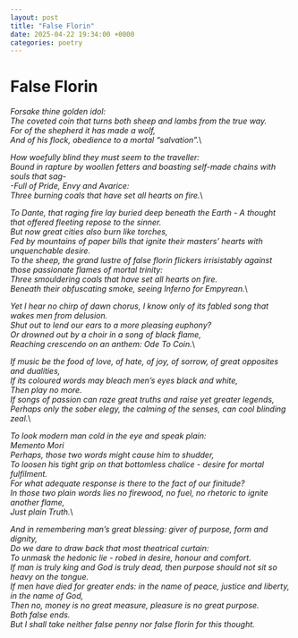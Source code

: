```yaml
---
layout: post
title: "False Florin"
date: 2025-04-22 19:34:00 +0000
categories: poetry
---
```


# False Florin
*Forsake thine golden idol:*\
*The coveted coin that turns both sheep and lambs from the true way.*\
*For of the shepherd it has made a wolf,*\
*And of his flock, obedience to a mortal “salvation”.*\


*How woefully blind they must seem to the traveller:*\
*Bound in rapture by woollen fetters and boasting self-made chains with souls that sag-*\
*-Full of Pride, Envy and Avarice:*\
*Three burning coals that have set all hearts on fire.*\


*To Dante, that raging fire lay buried deep beneath the Earth - A thought that offered fleeting repose to the sinner.*\
*But now great cities also burn like torches,*\
*Fed by mountains of paper bills that ignite their masters’ hearts with unquenchable desire.*\
*To the sheep, the grand lustre of false florin flickers irrisistably against those passionate flames of mortal trinity:*\
*Three smouldering coals that have set all hearts on fire.*\
*Beneath their obfuscating smoke, seeing Inferno for Empyrean.*\


*Yet I hear no chirp of dawn chorus, I know only of its fabled song that wakes men from delusion.*\
*Shut out to lend our ears to a more pleasing euphony?*\
*Or drowned out by a choir in a song of black flame,*\
*Reaching crescendo on an anthem: Ode To Coin.*\


*If music be the food of love, of hate, of joy, of sorrow, of great opposites and dualities,*\
*If its coloured words may bleach men’s eyes black and white,*\
*Then play no more.*\
*If songs of passion can raze great truths and raise yet greater legends,*\
*Perhaps only the sober elegy, the calming of the senses, can cool blinding zeal.*\


*To look modern man cold in the eye and speak plain:*\
*Memento Mori*\
*Perhaps, those two words might cause him to shudder,*\
*To loosen his tight grip on that bottomless chalice - desire for mortal fulfilment.*\
*For what adequate response is there to the fact of our finitude?*\
*In those two plain words lies no firewood, no fuel, no rhetoric to ignite another flame,*\
*Just plain Truth.*\


*And in remembering man’s great blessing: giver of purpose, form and dignity,*\
*Do we dare to draw back that most theatrical curtain:*\
*To unmask the hedonic lie - robed in desire, honour and comfort.*\
*If man is truly king and God is truly dead, then purpose should not sit so heavy on the tongue.*\
*If men have died for greater ends: in the name of peace, justice and liberty, in the name of God,*\
*Then no, money is no great measure, pleasure is no great purpose.*\
*Both false ends.*\
*But I shall take neither false penny nor false florin for this thought.*

